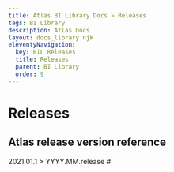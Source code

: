 ```yaml
---
title: Atlas BI Library Docs » Releases
tags: BI Library
description: Atlas Docs
layout: docs_library.njk
eleventyNavigation:
  key: BIL Releases
  title: Releases
  parent: BI Library
  order: 9
---
```


# Releases


## Atlas release version reference

2021.01.1 > YYYY.MM.release #
